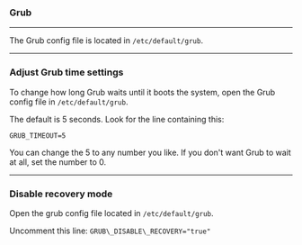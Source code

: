 ### Grub

---

The Grub config file is located in ```/etc/default/grub```.

---

### Adjust Grub time settings

To change how long Grub waits until it boots the system, open the Grub config file in `/etc/default/grub`.

The default is 5 seconds. Look for the line containing this:

`GRUB_TIMEOUT=5`

You can change the 5 to any number you like. If you don't want Grub to wait at all, set the number to 0.

---
### Disable recovery mode

Open the grub config file located in ```/etc/default/grub```.

Uncomment this line: ```GRUB\_DISABLE\_RECOVERY="true"```
